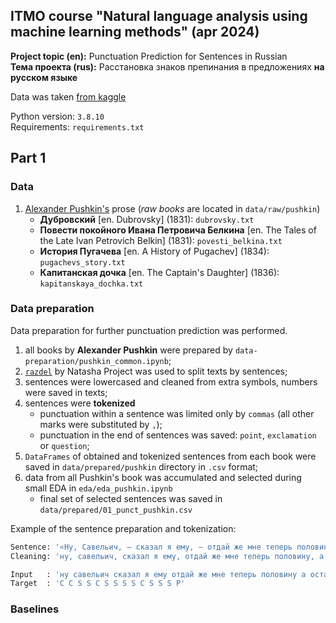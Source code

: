 ## ITMO course "Natural language analysis using machine learning methods" (apr 2024)

**Project topic (en):** Punctuation Prediction for Sentences in Russian \
**Тема проекта (rus):** Расстановка знаков препинания в предложениях **на русском языке**

Data was taken [from kaggle](https://www.kaggle.com/datasets/d0rj3228/russian-literature?resource=download)

Python version: `3.8.10`\
Requirements: `requirements.txt`

## Part 1

### Data

1. [Alexander Pushkin's](https://en.wikipedia.org/wiki/Alexander_Pushkin) prose (_raw books_ are located in `data/raw/pushkin`)
   - **Дубровский** [en. Dubrovsky] (1831): `dubrovsky.txt`
   - **Повести покойного Ивана Петровича Белкина** [en. The Tales of the Late Ivan Petrovich Belkin] (1831): 
   `povesti_belkina.txt`
   - **История Пугачева** [en. A History of Pugachev] (1834): `pugachevs_story.txt`
   - **Капитанская дочка** [en. The Captain's Daughter] (1836): `kapitanskaya_dochka.txt`

### Data preparation
Data preparation for further punctuation prediction was performed. 

1. all books by **Alexander Pushkin** were prepared by `data-preparation/pushkin_common.ipynb`;
2. [`razdel`](https://github.com/natasha/razdel) by Natasha Project was used to split texts by sentences;
3. sentences were lowercased and cleaned from extra symbols, numbers were saved in texts;
4. sentences were **tokenized**
   - punctuation within a sentence was limited only by `commas` (all other marks were substituted by `,`);
   - punctuation in the end of sentences was saved: `point`, `exclamation` or `question`;
5. `DataFrames` of obtained and tokenized sentences from each book were saved in `data/prepared/pushkin` directory in `.csv` format;
6. data from all Pushkin's book was accumulated and selected during small EDA in `eda/eda_pushkin.ipynb`
   - final set of selected sentences was saved in `data/prepared/01_punct_pushkin.csv`

Example of the sentence preparation and tokenization:
```bash
Sentence: '«Ну, Савельич, — сказал я ему, — отдай же мне теперь половину; а остальное возьми себе.'
Cleaning: 'ну, савельич, сказал я ему, отдай же мне теперь половину, а остальное возьми себе.'

Input   : 'ну савельич сказал я ему отдай же мне теперь половину а остальное возьми себе'
Target  : 'C C S S C S S S S C S S S P'
```

### Baselines

